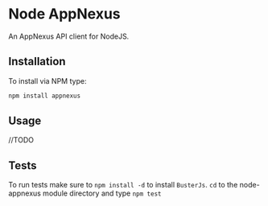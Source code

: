 # Node AppNexus

An AppNexus API client for NodeJS.

## Installation

To install via NPM type:
```bash
npm install appnexus
```

## Usage

//TODO

## Tests

To run tests make sure to ```npm install -d``` to install ```BusterJs```.
```cd``` to the node-appnexus module directory and type ```npm test```